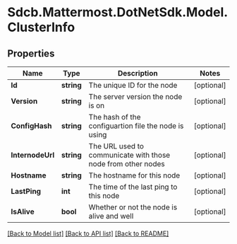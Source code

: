 # Sdcb.Mattermost.DotNetSdk.Model.ClusterInfo
## Properties

Name | Type | Description | Notes
------------ | ------------- | ------------- | -------------
**Id** | **string** | The unique ID for the node | [optional] 
**Version** | **string** | The server version the node is on | [optional] 
**ConfigHash** | **string** | The hash of the configuartion file the node is using | [optional] 
**InternodeUrl** | **string** | The URL used to communicate with those node from other nodes | [optional] 
**Hostname** | **string** | The hostname for this node | [optional] 
**LastPing** | **int** | The time of the last ping to this node | [optional] 
**IsAlive** | **bool** | Whether or not the node is alive and well | [optional] 

[[Back to Model list]](../README.md#documentation-for-models) [[Back to API list]](../README.md#documentation-for-api-endpoints) [[Back to README]](../README.md)

